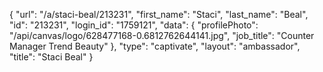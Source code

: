 {
    "url": "\/a\/staci-beal\/213231",
    "first_name": "Staci",
    "last_name": "Beal",
    "id": "213231",
    "login_id": "1759121",
    "data": {
        "profilePhoto": "\/api\/canvas\/logo\/628477168-0.6812762644141.jpg",
        "job_title": "Counter Manager Trend Beauty"
    },
    "type": "captivate",
    "layout": "ambassador",
    "title": "Staci Beal"
}